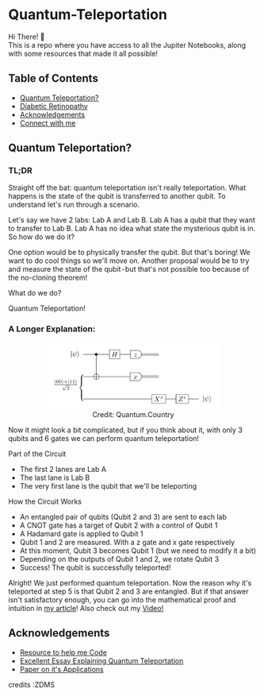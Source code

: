 # Quantum-Teleportation

Hi There! 👋<br/>
This is a repo where you have access to all the Jupiter Notebooks, along with some resources that made it all possible!<br/>

## Table of Contents
* [Quantum Teleportation?](#Quantum-Teleportation?)
* [Diabetic Retinopathy](#Diabetic-Retinopathy)
* [Acknowledgements](#Acknowledgements)
* [Connect with me](#Connect-with-me)

## Quantum Teleportation?

### TL;DR 
Straight off the bat: quantum teleportation isn't really teleportation. What happens is the state of the qubit is transferred to another qubit. To understand let's run through a scenario. 

Let's say we have 2 labs: Lab A and Lab B. Lab A has a qubit that they want to transfer to Lab B. Lab A has no idea what state the mysterious qubit is in. So how do we do it?

One option would be to physically transfer the qubit. But that's boring! We want to do cool things so we'll move on. Another proposal would be to try and measure the state of the qubit - but that's not possible too because of the no-cloning theorem! 

What do we do?

Quantum Teleportation!

### A Longer Explanation:

<p align="center">
<img src="circuit.png" width="350"/><br/>
Credit: Quantum.Country
</p>

Now it might look a bit complicated, but if you think about it, with only 3 qubits and 6 gates we can perform quantum teleportation! 

Part of the Circuit
- The first 2 lanes are Lab A
- The last lane is Lab B
- The very first lane is the qubit that we'll be teleporting

How the Circuit Works
- An entangled pair of qubits (Qubit 2 and 3) are sent to each lab
- A CNOT gate has a target of Qubit 2 with a control of Qubit 1
- A Hadamard gate is applied to Qubit 1
- Qubit 1 and 2 are measured. With a z gate and x gate respectively
- At this moment, Qubit 3 becomes Qubit 1 (but we need to modify it a bit)
- Depending on the outputs of Qubit 1 and 2, we rotate Qubit 3
- Success! The qubit is successfully teleported!

Alright! We just performed quantum teleportation. Now the reason why it's teleported at step 5 is that Qubit 2 and 3 are entangled. But if that answer isn't satisfactory enough, you can go into the mathematical proof and intuition in [my article](https://dickson-wu.medium.com/beam-me-up-scotty-2de01834be0c)! Also check out my [Video!](https://youtu.be/Rffi7-7zjLc)

## Acknowledgements

* [Resource to help me Code](https://qiskit.org/textbook/ch-algorithms/teleportation.html)
* [Excellent Essay Explaining Quantum Teleportation](https://quantum.country/teleportation)
* [Paper on it's Applications](https://iopscience.iop.org/article/10.1088/1742-6596/1634/1/012089/pdf)

credits :ZDMS


